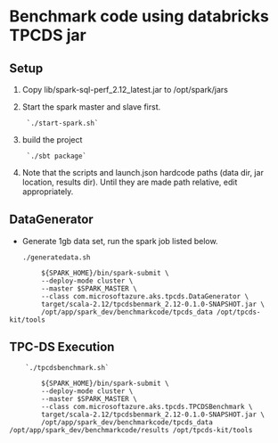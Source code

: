 # Benchmark code using databricks TPCDS jar

## Setup
1. Copy lib/spark-sql-perf_2.12_latest.jar to /opt/spark/jars
2. Start the spark master and slave first.
  
        `./start-spark.sh`

2. build the project
   
        `./sbt package`
        
3. Note that the scripts and launch.json hardcode paths (data dir, jar location, results dir).  Until they are made path relative, edit appropriately.

## DataGenerator

   * Generate 1gb data set, run the spark job listed below.
  
        `./generatedata.sh`

     
```
        ${SPARK_HOME}/bin/spark-submit \
        --deploy-mode cluster \
        --master $SPARK_MASTER \
        --class com.microsoftazure.aks.tpcds.DataGenerator \
        target/scala-2.12/tpcdsbenmark_2.12-0.1.0-SNAPSHOT.jar \
        /opt/app/spark_dev/benchmarkcode/tpcds_data /opt/tpcds-kit/tools

```       

## TPC-DS Execution

        `./tpcdsbenchmark.sh`

```
        ${SPARK_HOME}/bin/spark-submit \
        --deploy-mode cluster \
        --master $SPARK_MASTER \
        --class com.microsoftazure.aks.tpcds.TPCDSBenchmark \
        target/scala-2.12/tpcdsbenmark_2.12-0.1.0-SNAPSHOT.jar \
        /opt/app/spark_dev/benchmarkcode/tpcds_data /opt/app/spark_dev/benchmarkcode/results /opt/tpcds-kit/tools
```